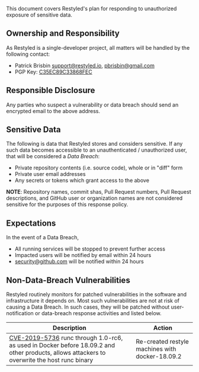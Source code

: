 This document covers Restyled's plan for responding to unauthorized exposure of sensitive data.

## Ownership and Responsibility

As Restyled is a single-developer project, all matters will be handled by the following contact:

- Patrick Brisbin <support@restyled.io>, <pbrisbin@gmail.com>
- PGP Key: [C35EC89C33868FEC](https://files.pbrisbin.com/public.key)

## Responsible Disclosure

Any parties who suspect a vulnerability or data breach should send an encrypted email to the above address.

## Sensitive Data

The following is data that Restyled stores and considers sensitive. If any such data becomes accessible to an unauthenticated / unauthorized user, that will be considered a _Data Breach_:

- Private repository contents (i.e. source code), whole or in "diff" form
- Private user email addresses
- Any secrets or tokens which grant access to the above

**NOTE**: Repository names, commit shas, Pull Request numbers, Pull Request descriptions, and GitHub user or organization names are not considered sensitive for the purposes of this response policy.

## Expectations

In the event of a Data Breach,

- All running services will be stopped to prevent further access
- Impacted users will be notified by email within 24 hours
- security@github.com will be notified within 24 hours

## Non-Data-Breach Vulnerabilities

Restyled routinely monitors for patched vulnerabilities in the software and infrastructure it depends on. Most such vulnerabilities are not at risk of causing a Data Breach. In such cases, they will be patched without user-notification or data-breach response activities and listed below.

| Description | Action |
| --- | --- |
| [CVE-2019-5736](https://cve.mitre.org/cgi-bin/cvename.cgi?name=CVE-2019-5736) runc through 1.0-rc6, as used in Docker before 18.09.2 and other products, allows attackers to overwrite the host runc binary | Re-created restyle machines with docker-18.09.2 |



